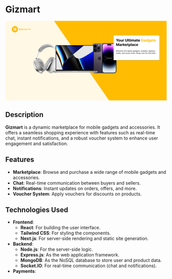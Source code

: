 # Gizmart

![Gizmart](/web/src/assets/hero_image.png)

## Description

**Gizmart** is a dynamic marketplace for mobile gadgets and accessories. It offers a seamless shopping experience with features such as real-time chat, instant notifications, and a robust voucher system to enhance user engagement and satisfaction.

## Features

- **Marketplace**: Browse and purchase a wide range of mobile gadgets and accessories.
- **Chat**: Real-time communication between buyers and sellers.
- **Notifications**: Instant updates on orders, offers, and more.
- **Voucher System**: Apply vouchers for discounts on products.

## Technologies Used

- **Frontend**:
  - **React**: For building the user interface.
  - **Tailwind CSS**: For styling the components.
  - **Next.js**: For server-side rendering and static site generation.
- **Backend**:
  - **Node.js**: For the server-side logic.
  - **Express.js**: As the web application framework.
  - **MongoDB**: As the NoSQL database to store user and product data.
  - **Socket.IO**: For real-time communication (chat and notifications).
- **Payments**:
